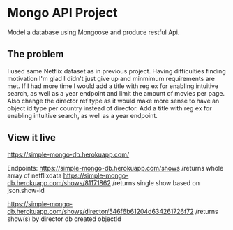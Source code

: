 # Mongo API Project

Model a database using Mongoose and produce restful Api.

## The problem

I used same Netflix dataset as in previous project. Having difficulties finding motivation I'm glad I didn't just give up and minmimum requirements are met.
If I had more time I would add a title with reg ex for enabling intuitive search, as well as a year endpoint and limit the amount of movies per page. Also change the director ref type as it would make more sense to have an object id type per country instead of director.
Add a title with reg ex for enabling intuitive search, as well as a year endpoint.


## View it live

https://simple-mongo-db.herokuapp.com/

Endpoints:
 https://simple-mongo-db.herokuapp.com/shows   /returns whole array of netflixdata 
 https://simple-mongo-db.herokuapp.com/shows/81171862    /returns single show based on json.show-id 

 https://simple-mongo-db.herokuapp.com/shows/director/546f6b61204d634261726f72   /returns show(s) by director db created objectId 
